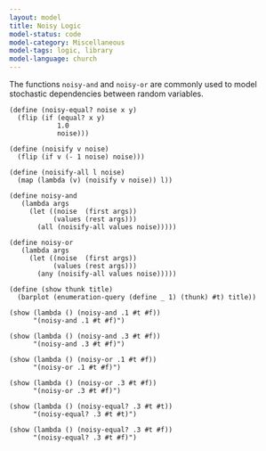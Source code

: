 ```yaml
---
layout: model
title: Noisy Logic
model-status: code
model-category: Miscellaneous
model-tags: logic, library
model-language: church
---
```


The functions `noisy-and` and `noisy-or` are commonly used to model stochastic dependencies between random variables.

    (define (noisy-equal? noise x y)
      (flip (if (equal? x y)
                1.0
                noise)))
          
    (define (noisify v noise)
      (flip (if v (- 1 noise) noise)))
    
    (define (noisify-all l noise)
      (map (lambda (v) (noisify v noise)) l))
    
    (define noisy-and
       (lambda args
         (let ((noise  (first args))
               (values (rest args)))
           (all (noisify-all values noise)))))
    
    (define noisy-or
       (lambda args
         (let ((noise  (first args))
               (values (rest args)))
           (any (noisify-all values noise)))))
    
    (define (show thunk title)
      (barplot (enumeration-query (define _ 1) (thunk) #t) title))
    
    (show (lambda () (noisy-and .1 #t #f))
          "(noisy-and .1 #t #f)")
    
    (show (lambda () (noisy-and .3 #t #f))
          "(noisy-and .3 #t #f)")
    
    (show (lambda () (noisy-or .1 #t #f))
          "(noisy-or .1 #t #f)")
    
    (show (lambda () (noisy-or .3 #t #f))
          "(noisy-or .3 #t #f)")
    
    (show (lambda () (noisy-equal? .3 #t #t))
          "(noisy-equal? .3 #t #t)")
    
    (show (lambda () (noisy-equal? .3 #t #f))
          "(noisy-equal? .3 #t #f)")
